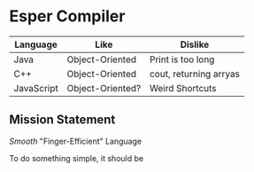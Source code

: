 # Esper Compiler

| Language   | Like             | Dislike                |
| ---------- | ---------------- | ---------------------- |
| Java       | Object-Oriented  | Print is too long      |
| C++        | Object-Oriented  | cout, returning arryas |
| JavaScript | Object-Oriented? | Weird Shortcuts        |


## Mission Statement
_Smooth_ "Finger-Efficient" Language

To do something simple, it should be


